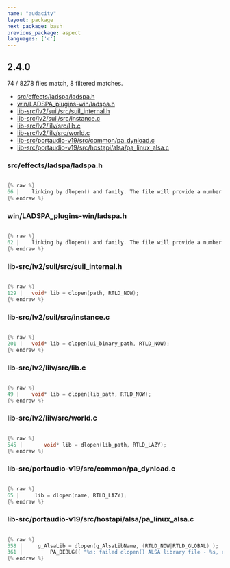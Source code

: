 ```yaml
---
name: "audacity"
layout: package
next_package: bash
previous_package: aspect
languages: ['c']
---
```

## 2.4.0
74 / 8278 files match, 8 filtered matches.

 - [src/effects/ladspa/ladspa.h](#srceffectsladspaladspah)
 - [win/LADSPA_plugins-win/ladspa.h](#winladspa_plugins-winladspah)
 - [lib-src/lv2/suil/src/suil_internal.h](#lib-srclv2suilsrcsuil_internalh)
 - [lib-src/lv2/suil/src/instance.c](#lib-srclv2suilsrcinstancec)
 - [lib-src/lv2/lilv/src/lib.c](#lib-srclv2lilvsrclibc)
 - [lib-src/lv2/lilv/src/world.c](#lib-srclv2lilvsrcworldc)
 - [lib-src/portaudio-v19/src/common/pa_dynload.c](#lib-srcportaudio-v19srccommonpa_dynloadc)
 - [lib-src/portaudio-v19/src/hostapi/alsa/pa_linux_alsa.c](#lib-srcportaudio-v19srchostapialsapa_linux_alsac)

### src/effects/ladspa/ladspa.h

```c

{% raw %}
66 |    linking by dlopen() and family. The file will provide a number of
{% endraw %}

```
### win/LADSPA_plugins-win/ladspa.h

```c

{% raw %}
62 |    linking by dlopen() and family. The file will provide a number of
{% endraw %}

```
### lib-src/lv2/suil/src/suil_internal.h

```c

{% raw %}
129 | 	void* lib = dlopen(path, RTLD_NOW);
{% endraw %}

```
### lib-src/lv2/suil/src/instance.c

```c

{% raw %}
201 | 	void* lib = dlopen(ui_binary_path, RTLD_NOW);
{% endraw %}

```
### lib-src/lv2/lilv/src/lib.c

```c

{% raw %}
49 | 	void* lib = dlopen(lib_path, RTLD_NOW);
{% endraw %}

```
### lib-src/lv2/lilv/src/world.c

```c

{% raw %}
545 | 		void* lib = dlopen(lib_path, RTLD_LAZY);
{% endraw %}

```
### lib-src/portaudio-v19/src/common/pa_dynload.c

```c

{% raw %}
65 |     lib = dlopen(name, RTLD_LAZY);
{% endraw %}

```
### lib-src/portaudio-v19/src/hostapi/alsa/pa_linux_alsa.c

```c

{% raw %}
358 |     g_AlsaLib = dlopen(g_AlsaLibName, (RTLD_NOW|RTLD_GLOBAL) );
361 |         PA_DEBUG(( "%s: failed dlopen() ALSA library file - %s, error: %s\n", __FUNCTION__, g_AlsaLibName, dlerror() ));
{% endraw %}

```